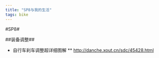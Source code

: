 ```yaml
---
title: "SP8与我的生活"
tags: bike
---
```



#SP8#

##装备调整##
* 自行车刹车调整超详细图解
** http://danche.xout.cn/sdc/45428.html
